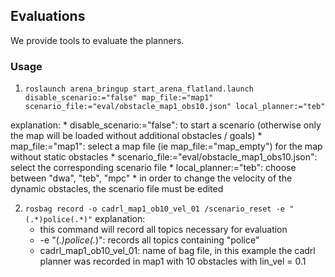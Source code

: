 ## Evaluations
We provide tools to evaluate the planners. 

### Usage
1) ``` roslaunch arena_bringup start_arena_flatland.launch disable_scenario:="false" map_file:="map1" scenario_file:="eval/obstacle_map1_obs10.json" local_planner:="teb" ```

  explanation:
    * disable_scenario:="false": to start a scenario (otherwise only the map will be loaded without additional obstacles / goals)
    * map_file:="map1": select a map file (ie map_file:="map_empty") for the map without static obstacles
    * scenario_file:="eval/obstacle_map1_obs10.json": select the corresponding scenario file
    * local_planner:="teb": choose between "dwa", "teb", "mpc"
    * in order to change the velocity of the dynamic obstacles, the scenario file must be edited
    
2) ``` rosbag record -o cadrl_map1_ob10_vel_01 /scenario_reset -e "(.*)police(.*)" ```
  explanation:
    * this command will record all topics necessary for evaluation
    * -e "(.*)police(.*)": records all topics containing "police"
    * cadrl_map1_ob10_vel_01: name of bag file, in this example the cadrl planner was recorded in map1 with 10 obstacles with lin_vel = 0.1
    

